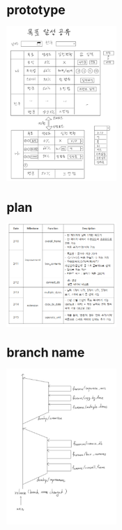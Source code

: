 # prototype
[<img src="https://github.com/JasonYoo1995/goal_accomplish_friend/blob/master/img/prototype1.png" width="50%"/>](img/prototype1.png)

# plan
[<img src="https://github.com/JasonYoo1995/goal_accomplish_friend/blob/master/img/plan.png" width="50%"/>](img/plan.png)

# branch name
[<img src="https://github.com/JasonYoo1995/goal_accomplish_friend/blob/master/img/branch_name.png" width="50%"/>](img/branch_name.png)
